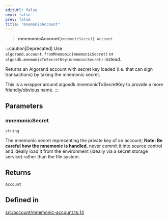 ```yaml
---
editUrl: false
next: false
prev: false
title: "mnemonicAccount"
---
```


> **mnemonicAccount**(`mnemonicSecret`): `Account`

:::caution[Deprecated]
Use `algorand.account.fromMnemonic(mnemonicSecret)` or `algosdk.mnemonicToSecretKey(mnemonicSecret)` instead.

Returns an Algorand account with secret key loaded (i.e. that can sign transactions) by taking the mnemonic secret.

This is a wrapper around algosdk.mnemonicToSecretKey to provide a more friendly/obvious name.
:::

## Parameters

### mnemonicSecret

`string`

The mnemonic secret representing the private key of an account; **Note: Be careful how the mnemonic is handled**,
 never commit it into source control and ideally load it from the environment (ideally via a secret storage service) rather than the file system.

## Returns

`Account`

## Defined in

[src/account/mnemonic-account.ts:14](https://github.com/algorandfoundation/algokit-utils-ts/blob/e57e96ab17213653e656688e8d7251c0107554cf/src/account/mnemonic-account.ts#L14)
